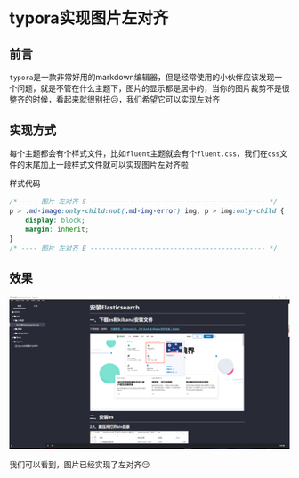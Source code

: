 # typora实现图片左对齐

## 前言

`typora`是一款非常好用的markdown编辑器，但是经常使用的小伙伴应该发现一个问题，就是不管在什么主题下，图片的显示都是居中的，当你的图片裁剪不是很整齐的时候，看起来就很别扭:disappointed_relieved:，我们希望它可以实现左对齐

## 实现方式

每个主题都会有个样式文件，比如`fluent`主题就会有个`fluent.css`，我们在`css`文件的末尾加上一段样式文件就可以实现图片左对齐啦

样式代码

```css
/* ---- 图片 左对齐 S -------------------------------------------- */
p > .md-image:only-child:not(.md-img-error) img, p > img:only-child {
    display: block;
    margin: inherit;
}
/* ---- 图片 左对齐 E -------------------------------------------- */
```

## 效果

![image-20211215013711160](https://raw.githubusercontent.com/bluechaplin/image-repository/master/Dec.2021/202112150137279.png)

我们可以看到，图片已经实现了左对齐:smirk:

